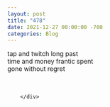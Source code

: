 ```yaml
---
layout: post
title: "478"
date: 2021-12-27 00:00:00 -700
categories: Blog
---
```


<div class="blog-content">
				<div class="paragraph"><span><span>tap and twitch long past</span></span><br><span></span><span><span>time and money frantic spent</span></span><br><span></span><span><span>gone without regret</span></span><br><span></span><br>&#8203;</div>

		</div>
        